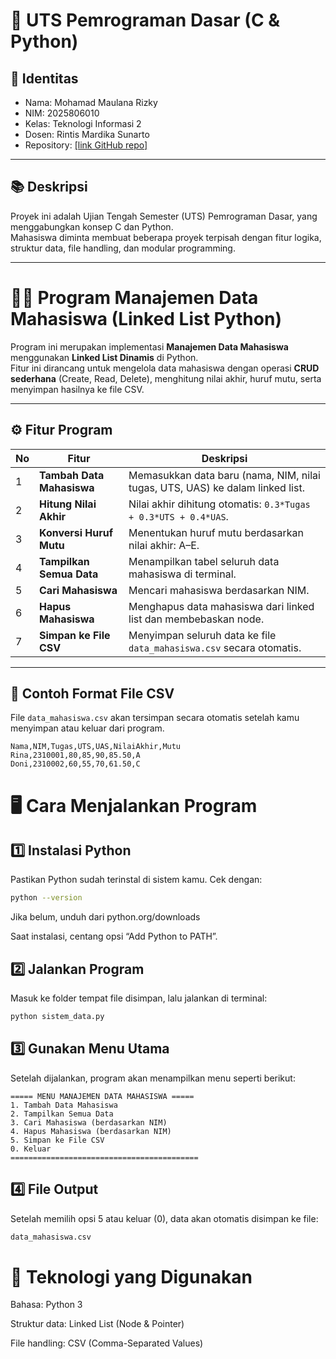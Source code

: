 # 🧠 UTS Pemrograman Dasar (C & Python)

## 👤 Identitas
- Nama: Mohamad Maulana Rizky
- NIM: 2025806010
- Kelas: Teknologi Informasi 2
- Dosen: Rintis Mardika Sunarto
- Repository: [[link GitHub repo] ](https://github.com/maulanar18/UTS_PemrogramanDasar_Mohamad-Maulan-Rizky_2025806010.git)

---

## 📚 Deskripsi
Proyek ini adalah Ujian Tengah Semester (UTS) Pemrograman Dasar, yang menggabungkan konsep C dan Python.  
Mahasiswa diminta membuat beberapa proyek terpisah dengan fitur logika, struktur data, file handling, dan modular programming.

---
# 🧑‍🎓 Program Manajemen Data Mahasiswa (Linked List Python)

Program ini merupakan implementasi **Manajemen Data Mahasiswa** menggunakan **Linked List Dinamis** di Python.  
Fitur ini dirancang untuk mengelola data mahasiswa dengan operasi **CRUD sederhana** (Create, Read, Delete), menghitung nilai akhir, huruf mutu, serta menyimpan hasilnya ke file CSV.

---

## ⚙️ Fitur Program

| No | Fitur | Deskripsi |
|----|--------|------------|
| 1 | **Tambah Data Mahasiswa** | Memasukkan data baru (nama, NIM, nilai tugas, UTS, UAS) ke dalam linked list. |
| 2 | **Hitung Nilai Akhir** | Nilai akhir dihitung otomatis: `0.3*Tugas + 0.3*UTS + 0.4*UAS`. |
| 3 | **Konversi Huruf Mutu** | Menentukan huruf mutu berdasarkan nilai akhir: A–E. |
| 4 | **Tampilkan Semua Data** | Menampilkan tabel seluruh data mahasiswa di terminal. |
| 5 | **Cari Mahasiswa** | Mencari mahasiswa berdasarkan NIM. |
| 6 | **Hapus Mahasiswa** | Menghapus data mahasiswa dari linked list dan membebaskan node. |
| 7 | **Simpan ke File CSV** | Menyimpan seluruh data ke file `data_mahasiswa.csv` secara otomatis. |

---

## 📄 Contoh Format File CSV

File `data_mahasiswa.csv` akan tersimpan secara otomatis setelah kamu menyimpan atau keluar dari program.

```csv
Nama,NIM,Tugas,UTS,UAS,NilaiAkhir,Mutu
Rina,2310001,80,85,90,85.50,A
Doni,2310002,60,55,70,61.50,C
```

# 🖥️ Cara Menjalankan Program
## 1️⃣ Instalasi Python

Pastikan Python sudah terinstal di sistem kamu.
Cek dengan:
```bash
python --version
```
Jika belum, unduh dari python.org/downloads

Saat instalasi, centang opsi “Add Python to PATH”.

## 2️⃣ Jalankan Program

Masuk ke folder tempat file disimpan, lalu jalankan di terminal:
```bash
python sistem_data.py
```
## 3️⃣ Gunakan Menu Utama

Setelah dijalankan, program akan menampilkan menu seperti berikut:
```
===== MENU MANAJEMEN DATA MAHASISWA =====
1. Tambah Data Mahasiswa
2. Tampilkan Semua Data
3. Cari Mahasiswa (berdasarkan NIM)
4. Hapus Mahasiswa (berdasarkan NIM)
5. Simpan ke File CSV
0. Keluar
==========================================
```
## 4️⃣ File Output

Setelah memilih opsi 5 atau keluar (0), data akan otomatis disimpan ke file:
```bash
data_mahasiswa.csv
```
# 🧰 Teknologi yang Digunakan

Bahasa: Python 3

Struktur data: Linked List (Node & Pointer)

File handling: CSV (Comma-Separated Values)

